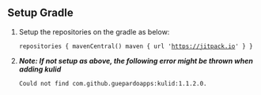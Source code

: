 ## Setup Gradle

1. Setup the repositories on the gradle as below:

    <code>repositories {
        mavenCentral()
        maven {
            url 'https://jitpack.io'
        }
    }</code>

2. ***Note: If not setup as above, the following error might be thrown when adding kulid***
    
    ```Could not find com.github.guepardoapps:kulid:1.1.2.0.```